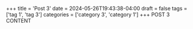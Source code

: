 +++
title = 'Post 3'
date = 2024-05-26T19:43:38-04:00
draft = false
tags = ['tag 1', 'tag 3']
categories = ['category 3', 'category 1']
+++
POST 3 CONTENT
